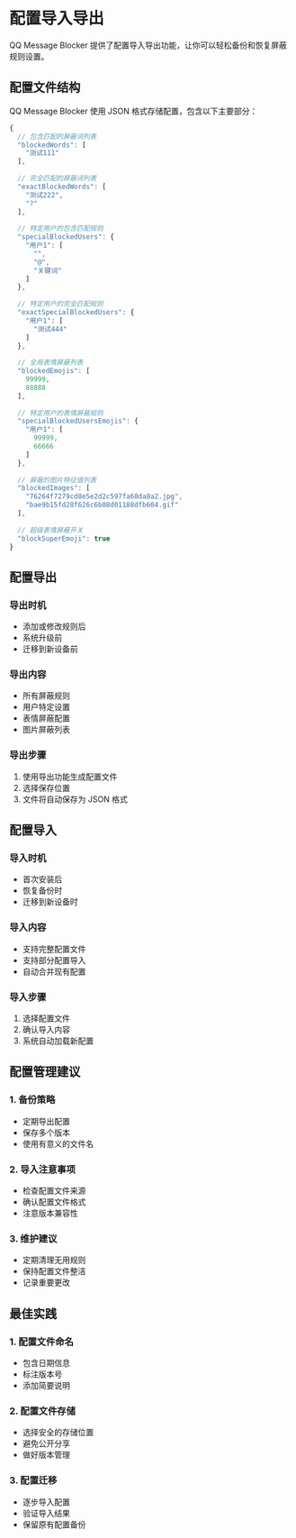 # 配置导入导出

QQ Message Blocker 提供了配置导入导出功能，让你可以轻松备份和恢复屏蔽规则设置。

## 配置文件结构

QQ Message Blocker 使用 JSON 格式存储配置，包含以下主要部分：

```javascript
{
  // 包含匹配的屏蔽词列表
  "blockedWords": [
    "测试111"
  ],
  
  // 完全匹配的屏蔽词列表
  "exactBlockedWords": [
    "测试222",
    "?"
  ],
  
  // 特定用户的包含匹配规则
  "specialBlockedUsers": {
    "用户1": [
      "",
      "@",
      "关键词"
    ]
  },
  
  // 特定用户的完全匹配规则
  "exactSpecialBlockedUsers": {
    "用户1": [
      "测试444"
    ]
  },
  
  // 全局表情屏蔽列表
  "blockedEmojis": [
    99999,
    88888
  ],
  
  // 特定用户的表情屏蔽规则
  "specialBlockedUsersEmojis": {
    "用户1": [
      99999,
      66666
    ]
  },
  
  // 屏蔽的图片特征值列表
  "blockedImages": [
    "76264f7279cd8e5e2d2c597fa68da8a2.jpg",
    "bae9b15fd28f626c6b08d01188dfb604.gif"
  ],
  
  // 超级表情屏蔽开关
  "blockSuperEmoji": true
}
```

## 配置导出

### 导出时机
- 添加或修改规则后
- 系统升级前
- 迁移到新设备前

### 导出内容
- 所有屏蔽规则
- 用户特定设置
- 表情屏蔽配置
- 图片屏蔽列表

### 导出步骤
1. 使用导出功能生成配置文件
2. 选择保存位置
3. 文件将自动保存为 JSON 格式

## 配置导入

### 导入时机
- 首次安装后
- 恢复备份时
- 迁移到新设备时

### 导入内容
- 支持完整配置文件
- 支持部分配置导入
- 自动合并现有配置

### 导入步骤
1. 选择配置文件
2. 确认导入内容
3. 系统自动加载新配置

## 配置管理建议

### 1. 备份策略
- 定期导出配置
- 保存多个版本
- 使用有意义的文件名

### 2. 导入注意事项
- 检查配置文件来源
- 确认配置文件格式
- 注意版本兼容性

### 3. 维护建议
- 定期清理无用规则
- 保持配置文件整洁
- 记录重要更改

## 最佳实践

### 1. 配置文件命名
- 包含日期信息
- 标注版本号
- 添加简要说明

### 2. 配置文件存储
- 选择安全的存储位置
- 避免公开分享
- 做好版本管理

### 3. 配置迁移
- 逐步导入配置
- 验证导入结果
- 保留原有配置备份
